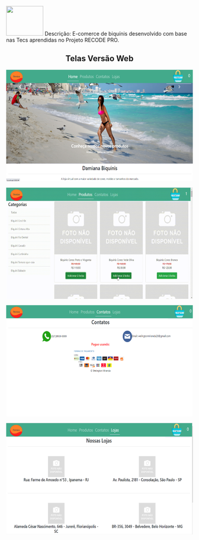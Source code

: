 <p>
    <img width="100" height="80" src="Damiana_REACT/src/views/estilos/img/Logo.png">
    Descrição: E-comerce de biquínis desenvolvido com base nas Tecs aprendidas no Projeto RECODE PRO.
</p>

<h2 align="center">Telas Versão Web</h2> 
<p align="center">
    <img width="550" height="300" src="Damiana_REACT/src/assets/to_readme/tela_home.png">
</p>
<p align="center">
    <img width="550" height="300" src="Damiana_REACT/src/assets/to_readme/tela_produtos.gif">
</p>
<p align="center">
    <img width="550" height="300" src="Damiana_REACT/src/assets/to_readme/tela_contato.png">
</p>
<p align="center">
    <img width="550" height="300" src="Damiana_REACT/src/assets/to_readme/tela_lojas.png">
</p>


